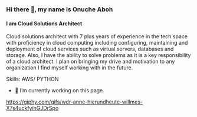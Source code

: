 ### Hi there 👋, my name is Onuche Aboh 
#### I am Cloud Solutions Architect 
Cloud solutions architect with 7 plus years of experience in the tech space with proficiency in cloud computing including configuring, maintaining and deployment of cloud services such as virtual servers, databases and storage. Also, I have the ability to solve problems as it is a key responsibility of a cloud architect. I plan on bringing my drive and motivation to any organization I find myself working with in the future. 

Skills: AWS/ PYTHON 

- 🔭 I’m currently working on this page. 

https://giphy.com/gifs/wdr-anne-hierundheute-willmes-X7s4uckfyihGJDrSpo






